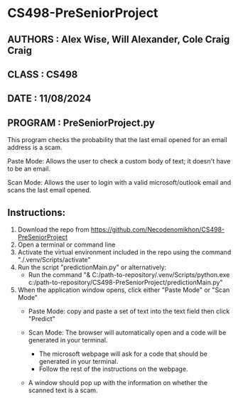 # CS498-PreSeniorProject

## AUTHORS   : Alex Wise, Will Alexander, Cole Craig Craig
## CLASS     : CS498
## DATE      : 11/08/2024
## PROGRAM   : PreSeniorProject.py
This program checks the probability that the last email opened for an email address is a scam.

Paste Mode: Allows the user to check a custom body of text; it doesn't have to be an email.

Scan Mode: Allows the user to login with a valid microsoft/outlook email and scans the last email opened.

## Instructions: 
1. Download the repo from https://github.com/Necodenomikhon/CS498-PreSeniorProject
2. Open a terminal or command line
3. Activate the virtual environment included in the repo using the command "./.venv/Scripts/activate"
4. Run the script "predictionMain.py" or alternatively:
    - Run the command "& C:/path-to-repository/.venv/Scripts/python.exe c:/path-to-repository/CS498-PreSeniorProject/predictionMain.py"
5. When the application window opens, click either "Paste Mode" or "Scan Mode"
    - Paste Mode: copy and paste a set of text into the text field then click "Predict"
    - Scan Mode: The browser will automatically open and a code will be generated in your terminal.
        - The microsoft webpage will ask for a code that should be generated in your terminal.
        - Follow the rest of the instructions on the webpage.

    - A window should pop up with the information on whether the scanned text is a scam.
